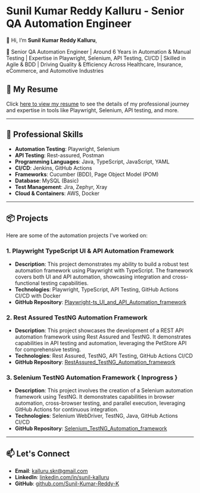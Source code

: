 # Sunil Kumar Reddy Kalluru - Senior QA Automation Engineer

👋 Hi, I’m **Sunil Kumar Reddy Kalluru**,

🎯 Senior QA Automation Engineer | Around 6 Years in Automation & Manual Testing | Expertise in Playwright, Selenium, API Testing, CI/CD | Skilled in Agile & BDD | Driving Quality & Efficiency Across Healthcare, Insurance, eCommerce, and Automotive Industries

## 📄 My Resume

Click [here to view my resume](https://github.com/Sunil-Kumar-Reddy-K/Resume/raw/main/Sunil_kumar_reddy_K_Sr_QA_Automation_6_Years_17092024.pdf) to see the details of my professional journey and expertise in tools like Playwright, Selenium, API testing, and more.

---

## 💼 Professional Skills
- **Automation Testing**: Playwright, Selenium
- **API Testing**: Rest-assured, Postman
- **Programming Languages**: Java, TypeScript, JavaScript, YAML
- **CI/CD**: Jenkins, GitHub Actions
- **Frameworks**: Cucumber (BDD), Page Object Model (POM)
- **Database**: MySQL (Basic)
- **Test Management**: Jira, Zephyr, Xray
- **Cloud & Containers**: AWS, Docker

---

## 📦 Projects
Here are some of the automation projects I've worked on:

### 1. **Playwright TypeScript UI & API Automation Framework**
- **Description**: This project demonstrates my ability to build a robust test automation framework using Playwright with TypeScript. The framework covers both UI and API automation, showcasing integration and cross-functional testing capabilities.
- **Technologies**: Playwright, TypeScript, API Testing, GitHub Actions CI/CD with Docker
- **GitHub Repository**: [Playwright-ts_UI_and_API_Automation_framework](https://github.com/Sunil-Kumar-Reddy-K/Playwright-ts_UI_and_API_Automation_framework)

### 2. **Rest Assured TestNG Automation Framework**
- **Description**: This project showcases the development of a REST API automation framework using Rest Assured and TestNG. It demonstrates capabilities in API testing and automation, leveraging the PetStore API for comprehensive testing.
- **Technologies**: Rest Assured, TestNG, API Testing, GitHub Actions CI/CD
- **GitHub Repository**: [RestAssured_TestNG_Automation_framework](https://github.com/Sunil-Kumar-Reddy-K/RestAssured_TestNG_Automation_framework)

### 3. **Selenium TestNG Automation Framework** { Inprogress }
- **Description**: This project involves the creation of a Selenium automation framework using TestNG. It demonstrates capabilities in browser automation, cross-browser testing, and parallel execution, leveraging GitHub Actions for continuous integration.
- **Technologies**: Selenium WebDriver, TestNG, Java, GitHub Actions CI/CD
- **GitHub Repository**: [Selenium_TestNG_Automation_framework](https://github.com/Sunil-Kumar-Reddy-K/Selenium_TestNG_Automation_framework)

---

## 📫 Let's Connect
- **Email**: [kalluru.skr@gmail.com](mailto:kalluru.skr@gmail.com)
- **LinkedIn**: [linkedin.com/in/sunil-kalluru](https://www.linkedin.com/in/sunil-kalluru)
- **GitHub**: [github.com/Sunil-Kumar-Reddy-K](https://github.com/Sunil-Kumar-Reddy-K/Resume)
